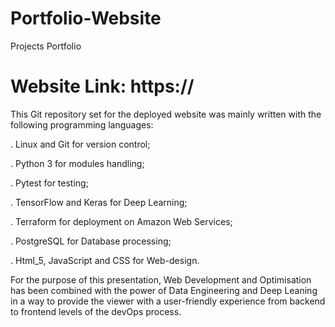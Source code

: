 # Portfolio-Website
Projects Portfolio
# Website Link:  https://
This Git repository set for the deployed website was mainly written with the following programming languages:
  
  . Linux and Git for version control;
  
  . Python 3 for modules handling;
  
  . Pytest for testing;
  
  . TensorFlow and Keras for Deep Learning; 
  
  . Terraform for deployment on Amazon Web Services;
  
  . PostgreSQL for Database processing;
  
  . Html_5, JavaScript and CSS for Web-design.
  
For the purpose of this presentation, Web Development and Optimisation has been combined with the power of Data Engineering  and Deep Leaning in a way to provide the viewer with a user-friendly experience from backend to frontend levels of the devOps process.
